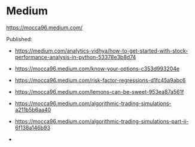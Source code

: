 # Medium

https://mocca96.medium.com/

Published: 

- https://medium.com/analytics-vidhya/how-to-get-started-with-stock-performance-analysis-in-python-53378e3b8d74

- https://mocca96.medium.com/know-your-options-c353d993204e

- https://mocca96.medium.com/risk-factor-regressions-d1fc45a9abc6

- https://mocca96.medium.com/lemons-can-be-sweet-953ea87a561f

- https://mocca96.medium.com/algorithmic-trading-simulations-a211b5b6aa40

- https://mocca96.medium.com/algorithmic-trading-simulations-part-ii-6f138a146b93

-
